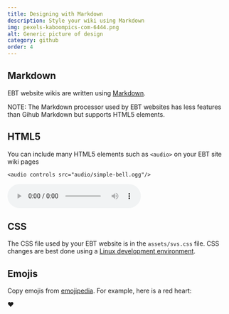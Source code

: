 ```yaml
---
title: Designing with Markdown
description: Style your wiki using Markdown
img: pexels-kaboompics-com-6444.png
alt: Generic picture of design
category: github
order: 4
---
```


## Markdown
EBT website wikis are written using
[Markdown](https://www.markdownguide.org/basic-syntax).

NOTE: The Markdown processor used by EBT websites 
has less features than Gihub Markdown but
supports HTML5 elements.

## HTML5
You can include many HTML5 elements such as `<audio>` on your
EBT site wiki pages

```
<audio controls src="audio/simple-bell.ogg"/>
```
<audio controls src="audio/simple-bell.ogg">
</audio>

## CSS
The CSS file used by your EBT website is in the `assets/svs.css` file.
CSS changes are best done using a [Linux development environment](http://localhost:3000/ebt-site/author/linux-install).

## Emojis
Copy emojis from [emojipedia](https://emojipedia.org/red-heart/).
For example, here is a red heart:

❤️

